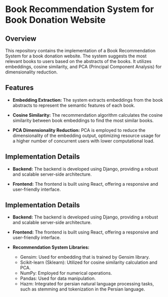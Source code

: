 # Book Recommendation System for Book Donation Website

## Overview

This repository contains the implementation of a Book Recommendation System for a book donation website. The system suggests the most relevant books to users based on the abstracts of the books. It utilizes embeddings, cosine similarity, and PCA (Principal Component Analysis) for dimensionality reduction.



## Features

- **Embedding Extraction:** The system extracts embeddings from the book abstracts to represent the semantic features of each book.

- **Cosine Similarity:** The recommendation algorithm calculates the cosine similarity between book embeddings to find the most similar books.

- **PCA Dimensionality Reduction:** PCA is employed to reduce the dimensionality of the embedding output, optimizing resource usage for a higher number of concurrent users with lower computational load.

## Implementation Details

- **Backend:** The backend is developed using Django, providing a robust and scalable server-side architecture.

- **Frontend:** The frontend is built using React, offering a responsive and user-friendly interface.

## Implementation Details

- **Backend:** The backend is developed using Django, providing a robust and scalable server-side architecture.

- **Frontend:** The frontend is built using React, offering a responsive and user-friendly interface.

- **Recommendation System Libraries:**
  - Gensim: Used for embedding that is trained by Gensim library.
  - Scikit-learn (Sklearn): Utilized for cosine similarity calculation and PCA.
  - NumPy: Employed for numerical operations.
  - Pandas: Used for data manipulation.
  - Hazm: Integrated for persian natural language processing tasks, such as stemming and tokenization in the Persian language.
